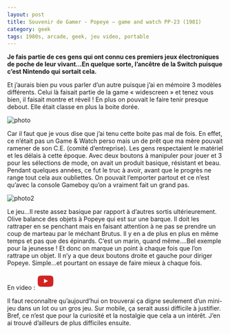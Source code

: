 ```yaml
---
layout: post
title: Souvenir de Gamer - Popeye – game and watch PP-23 (1981)
category: geek
tags: 1980s, arcade, geek, jeu video, portable
---
```


**Je fais partie de ces gens qui ont connu ces premiers jeux électroniques de poche de leur vivant…En quelque sorte, l’ancêtre de la Switch puisque c’est Nintendo qui sortait cela.**

Et j’aurais bien pu vous parler d’un autre puisque j’ai en mémoire 3 modèles différents. Celui là faisait partie de la game « widescreen » et tenez vous bien, il faisait montre et réveil ! En plus on pouvait le faire tenir presque debout. Elle était classe en plus la boite dorée.

![photo](https://filedn.eu/llqi9IBxlYouGRXYG2xlROb/img/2020/gwpopeye.jpg)

Car il faut que je vous dise que j’ai tenu cette boite pas mal de fois. En effet, ce n’était pas un Game & Watch perso mais un de prêt que ma mère pouvait ramener de son C.E. (comité d’entreprise). Les gens respectaient le matériel et les délais à cette époque. Avec deux boutons à manipuler pour jouer et 3 pour les sélections de mode, on avait un produit basique, résistant et beau. Pendant quelques années, ce fut le truc à avoir, avant que le progrès ne range tout cela aux oubliettes. On pouvait l’emporter partout et ce n’est qu’avec la console Gameboy qu’on a vraiment fait un grand pas.

![photo2](https://filedn.eu/llqi9IBxlYouGRXYG2xlROb/img/2020/gwpopeye2.jpg)

Le jeu…Il reste assez basique par rapport à d’autres sortis ultérieurement. Olive balance des objets à Popeye qui est sur une barque. Il doit les rattraper en se penchant mais en faisant attention à ne pas se prendre un coup de marteau par le méchant Brutus. Il y en a de plus en plus en même temps et pas que des épinards. C’est un marin, quand même….Bel exemple pour la jeunesse ! Et donc on marque un point à chaque fois que l’on rattrape un objet. Il n’y a que deux boutons droite et gauche pour diriger Popeye. Simple…et pourtant on essaye de faire mieux à chaque fois.

En video : [![video](/images/youtube.png)](https://youtu.be/O_MXERCw1-Y)

Il faut reconnaître qu’aujourd’hui on trouverai ça digne seulement d’un mini-jeu dans un lot ou un gros jeu. Sur mobile, ça serait aussi difficile à justifier. Bref, ce n’est que pour la curiosité et la nostalgie que cela a un intérêt. J’en ai trouvé d’ailleurs de plus difficiles ensuite.
